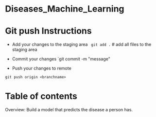 # Diseases_Machine_Learning

# Git push Instructions 

- Add your changes to the staging area 
` git add .` # add all files to the staging area

- Commit your changes 
`git commit -m "message"

- Push your changes to remote

`git push origin <branchname>`

# Table of contents
Overview: Build a model that predicts the disease a person has.

